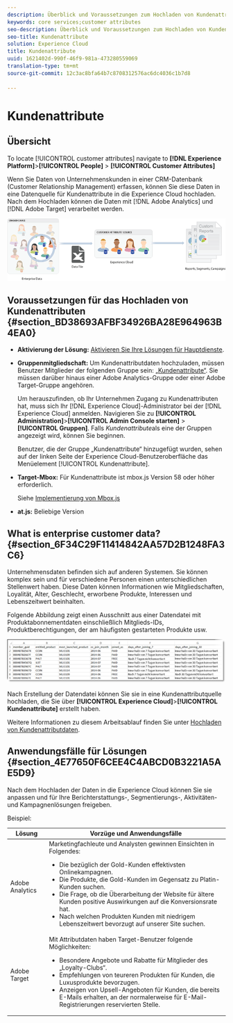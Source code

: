 ```yaml
---
description: Überblick und Voraussetzungen zum Hochladen von Kundenattributen in Experience Cloud.
keywords: core services;customer attributes
seo-description: Überblick und Voraussetzungen zum Hochladen von Kundenattributen in Experience Cloud.
seo-title: Kundenattribute
solution: Experience Cloud
title: Kundenattribute
uuid: 1621402d-990f-46f9-981a-473280559069
translation-type: tm+mt
source-git-commit: 12c3ac8bfa64b7c8708312576ac6dc4036c1b7d8

---
```



# Kundenattribute

## Übersicht

To locate [!UICONTROL customer attributes] navigate to **[!DNL Experience Platform]**>**[!UICONTROL  People]** > **[!UICONTROL Customer Attributes]**

Wenn Sie Daten von Unternehmenskunden in einer CRM-Datenbank (Customer Relationship Management) erfassen, können Sie diese Daten in eine Datenquelle für Kundenattribute in die Experience Cloud hochladen. Nach dem Hochladen können die Daten mit [!DNL Adobe Analytics] und [!DNL Adobe Target] verarbeitet werden.

![](assets/custom_reports.png)

## Voraussetzungen für das Hochladen von Kundenattributen {#section_BD38693AFBF34926BA28E964963B4EA0}


* **Aktivierung der Lösung:** [Aktivieren Sie Ihre Lösungen für Hauptdienste](../core-services/core-services.md#concept_07ED1D5C64234E77976E6D572E78FB9C).

* **Gruppenmitgliedschaft:** Um Kundenattributdaten hochzuladen, müssen Benutzer Mitglieder der folgenden Gruppe sein:  [„Kundenattribute“](../admin-getting-started/admin-getting-started.md#task_3295A85536BF48899A1AB40D207E77E9). Sie müssen darüber hinaus einer Adobe Analytics-Gruppe oder einer Adobe Target-Gruppe angehören.

   Um herauszufinden, ob Ihr Unternehmen Zugang zu Kundenattributen hat, muss sich Ihr [!DNL Experience Cloud]-Administrator bei der [!DNL Experience Cloud] anmelden. Navigieren Sie zu **[!UICONTROL Administration]**>**[!UICONTROL  Admin Console starten]** > **[!UICONTROL Gruppen]**. Falls *Kundenattribute*als eine der Gruppen angezeigt wird, können Sie beginnen.

   Benutzer, die der Gruppe „Kundenattribute“ hinzugefügt wurden, sehen auf der linken Seite der Experience Cloud-Benutzeroberfläche das Menüelement [!UICONTROL Kundenattribute].

* **Target-Mbox:** Für Kundenattribute ist mbox.js Version 58 oder höher erforderlich.


   Siehe [Implementierung von Mbox.js](https://docs.adobe.com/content/help/en/target/using/implement-target/client-side/mbox-implement/mbox-download.html)

* **at.js:** Beliebige Version

## What is enterprise customer data? {#section_6F34C29F11414842AA57D2B1248FA3C6}

Unternehmensdaten befinden sich auf anderen Systemen. Sie können komplex sein und für verschiedene Personen einen unterschiedlichen Stellenwert haben. Diese Daten können Informationen wie Mitgliedschaften, Loyalität, Alter, Geschlecht, erworbene Produkte, Interessen und Lebenszeitwert beinhalten.

Folgende Abbildung zeigt einen Ausschnitt aus einer Datendatei mit Produktabonnementdaten einschließlich Mitglieds-IDs, Produktberechtigungen, der am häufigsten gestarteten Produkte usw.

![](assets/01_crs_usecase.png)

Nach Erstellung der Datendatei können Sie sie in eine Kundenattributquelle hochladen, die Sie über **[!UICONTROL Experience Cloud]**>**[!UICONTROL  Kundenattribute]** erstellt haben.

Weitere Informationen zu diesem Arbeitsablauf finden Sie unter [Hochladen von Kundenattributdaten](../attributes/t-crs-usecase.md#task_BCC327B2A0EF4A1BBB2934013AB92B78).

## Anwendungsfälle für Lösungen {#section_4E77650F6CEE4C4ABCD0B3221A5AE5D9}

Nach dem Hochladen der Daten in die Experience Cloud können Sie sie anpassen und für Ihre Berichterstattungs-, Segmentierungs-, Aktivitäten- und Kampagnenlösungen freigeben.

Beispiel:

| Lösung | Vorzüge und Anwendungsfälle |
|--- |--- |
| Adobe Analytics | Marketingfachleute und Analysten gewinnen Einsichten in Folgendes:<ul><li>Die bezüglich der Gold-Kunden effektivsten Onlinekampagnen.</li><li>Die Produkte, die Gold-Kunden im Gegensatz zu Platin-Kunden suchen.</li><li>Die Frage, ob die Überarbeitung der Website für ältere Kunden positive Auswirkungen auf die Konversionsrate hat.</li><li>Nach welchen Produkten Kunden mit niedrigem Lebenszeitwert bevorzugt auf unserer Site suchen.</li></ul> |
| Adobe Target | Mit Attributdaten haben Target-Benutzer folgende Möglichkeiten:<ul><li>Besondere Angebote und Rabatte für Mitglieder des „Loyalty-Clubs“.</li><li>Empfehlungen von teureren Produkten für Kunden, die Luxusprodukte bevorzugen.</li><li>Anzeigen von Upsell-Angeboten für Kunden, die bereits E-Mails erhalten, an der normalerweise für E-Mail-Registrierungen reservierten Stelle.</li></ul> |
